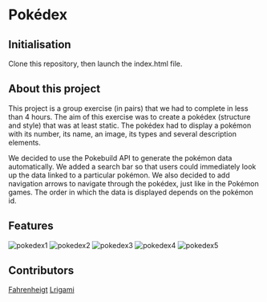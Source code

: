 # Pokédex
## Initialisation

Clone this repository, then launch the index.html file.

## About this project

This project is a group exercise (in pairs) that we had to complete in less than 4 hours.
The aim of this exercise was to create a pokédex (structure and style) that was at least static.
The pokédex had to display a pokémon with its number, its name, an image, its types and several description elements.

We decided to use the Pokebuild API to generate the pokémon data automatically.
We added a search bar so that users could immediately look up the data linked to a particular pokémon.
We also decided to add navigation arrows to navigate through the pokédex, just like in the Pokémon games. The order in which the data is displayed depends on the pokémon id.

## Features

![pokedex1](https://github.com/user-attachments/assets/66056abd-26d8-48b6-b218-26e655e31b9a)
![pokedex2](https://github.com/user-attachments/assets/5c632aad-0e7f-4b08-9add-360f46dfb1de)
![pokedex3](https://github.com/user-attachments/assets/384072d5-f02a-4589-8c6e-99ee2127b770)
![pokedex4](https://github.com/user-attachments/assets/d02096bf-ad87-4710-a6df-ef01b63bf84f)
![pokedex5](https://github.com/user-attachments/assets/a76b0735-bc2d-4cdd-a5a3-7d63c875333b)


## Contributors 

[Fahrenheigt](https://github.com/fahrenheigt)
[Lrigami](https://github.com/Lrigami)
